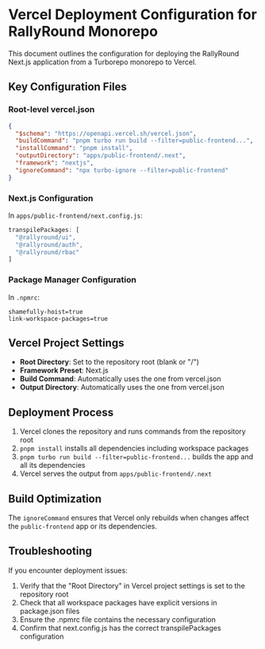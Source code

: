 # Vercel Deployment Configuration for RallyRound Monorepo

This document outlines the configuration for deploying the RallyRound Next.js application from a Turborepo monorepo to Vercel.

## Key Configuration Files

### Root-level vercel.json

```json
{
  "$schema": "https://openapi.vercel.sh/vercel.json",
  "buildCommand": "pnpm turbo run build --filter=public-frontend...",
  "installCommand": "pnpm install",
  "outputDirectory": "apps/public-frontend/.next",
  "framework": "nextjs",
  "ignoreCommand": "npx turbo-ignore --filter=public-frontend"
}
```

### Next.js Configuration

In `apps/public-frontend/next.config.js`:

```js
transpilePackages: [
  "@rallyround/ui",
  "@rallyround/auth",
  "@rallyround/rbac"
]
```

### Package Manager Configuration

In `.npmrc`:

```
shamefully-hoist=true
link-workspace-packages=true
```

## Vercel Project Settings

- **Root Directory**: Set to the repository root (blank or "/")
- **Framework Preset**: Next.js
- **Build Command**: Automatically uses the one from vercel.json
- **Output Directory**: Automatically uses the one from vercel.json

## Deployment Process

1. Vercel clones the repository and runs commands from the repository root
2. `pnpm install` installs all dependencies including workspace packages
3. `pnpm turbo run build --filter=public-frontend...` builds the app and all its dependencies
4. Vercel serves the output from `apps/public-frontend/.next`

## Build Optimization

The `ignoreCommand` ensures that Vercel only rebuilds when changes affect the `public-frontend` app or its dependencies.

## Troubleshooting

If you encounter deployment issues:

1. Verify that the "Root Directory" in Vercel project settings is set to the repository root
2. Check that all workspace packages have explicit versions in package.json files
3. Ensure the .npmrc file contains the necessary configuration
4. Confirm that next.config.js has the correct transpilePackages configuration
